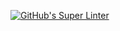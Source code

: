 [![GitHub's Super Linter](https://github.com/KestrelBryce/Unit1-04-HTML-CSS/workflows/GitHub's%20Super%20Linter/badge.svg)](https://github.com/KestrelBryce/Unit1-04-HTML-CSS/actions)